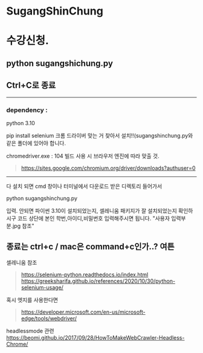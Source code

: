 # SugangShinChung
# 수강신청.   
## python sugangshichung.py
## Ctrl+C로 종료
---
### dependency : 
python 3.10

pip install selenium 
크롬 드라이버 맞는 거 찾아서 설치!!(sugangshinchung.py와 같은 폴더에 있어야 합니다.

chromedriver.exe : 104 빌드
사용 시 브라우저 엔진에 따라 맞출 것.   
> https://sites.google.com/chromium.org/driver/downloads?authuser=0

---
다 설치 되면 cmd 창이나 터미널에서 다운로드 받은 디렉토리 들어가서 

python sugangshinchung.py 

입력.
안되면 파이썬 3.10이 설치되었는지, 셀레니움 패키지가 잘 설치되었는지 확인하시구
코드 상단에 본인 학번,아이디,비밀번호 입력해주시면 됩니다.
"사용자 입력부분.jpg 참조"

종료는 ctrl+c / mac은 command+c인가..? 여튼 
---
셀레니움 참조   
> https://selenium-python.readthedocs.io/index.html
> https://greeksharifa.github.io/references/2020/10/30/python-selenium-usage/


혹시 엣지를 사용한다면
>https://developer.microsoft.com/en-us/microsoft-edge/tools/webdriver/

headlessmode 관련
https://beomi.github.io/2017/09/28/HowToMakeWebCrawler-Headless-Chrome/
